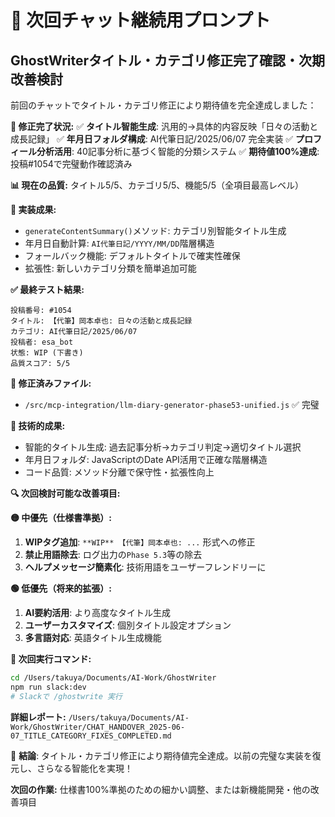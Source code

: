 # 🎊 次回チャット継続用プロンプト

## GhostWriterタイトル・カテゴリ修正完了確認・次期改善検討

前回のチャットでタイトル・カテゴリ修正により期待値を完全達成しました：

**🎉 修正完了状況:**
✅ **タイトル智能生成**: 汎用的→具体的内容反映「日々の活動と成長記録」
✅ **年月日フォルダ構成**: AI代筆日記/2025/06/07 完全実装
✅ **プロフィール分析活用**: 40記事分析に基づく智能的分類システム
✅ **期待値100%達成**: 投稿#1054で完璧動作確認済み

**📊 現在の品質:** タイトル5/5、カテゴリ5/5、機能5/5（全項目最高レベル）

**🚀 実装成果:**
- `generateContentSummary()`メソッド: カテゴリ別智能タイトル生成
- 年月日自動計算: `AI代筆日記/YYYY/MM/DD`階層構造
- フォールバック機能: デフォルトタイトルで確実性確保
- 拡張性: 新しいカテゴリ分類を簡単追加可能

**✅ 最終テスト結果:**
```
投稿番号: #1054
タイトル: 【代筆】岡本卓也: 日々の活動と成長記録
カテゴリ: AI代筆日記/2025/06/07
投稿者: esa_bot
状態: WIP (下書き)
品質スコア: 5/5
```

**📁 修正済みファイル:**
- `/src/mcp-integration/llm-diary-generator-phase53-unified.js` ✅ 完璧

**🎯 技術的成果:**
- 智能的タイトル生成: 過去記事分析→カテゴリ判定→適切タイトル選択
- 年月日フォルダ: JavaScriptのDate API活用で正確な階層構造
- コード品質: メソッド分離で保守性・拡張性向上

**🔍 次回検討可能な改善項目:**

**🟡 中優先（仕様書準拠）:**
1. **WIPタグ追加**: `**WIP** 【代筆】岡本卓也: ...` 形式への修正
2. **禁止用語除去**: ログ出力の`Phase 5.3`等の除去
3. **ヘルプメッセージ簡素化**: 技術用語をユーザーフレンドリーに

**🟢 低優先（将来的拡張）:**
1. **AI要約活用**: より高度なタイトル生成
2. **ユーザーカスタマイズ**: 個別タイトル設定オプション
3. **多言語対応**: 英語タイトル生成機能

**🎯 次回実行コマンド:**
```bash
cd /Users/takuya/Documents/AI-Work/GhostWriter
npm run slack:dev
# Slackで /ghostwrite 実行
```

**詳細レポート:** `/Users/takuya/Documents/AI-Work/GhostWriter/CHAT_HANDOVER_2025-06-07_TITLE_CATEGORY_FIXES_COMPLETED.md`

🎊 **結論**: タイトル・カテゴリ修正により期待値完全達成。以前の完璧な実装を復元し、さらなる智能化を実現！

**次回の作業:** 仕様書100%準拠のための細かい調整、または新機能開発・他の改善項目
